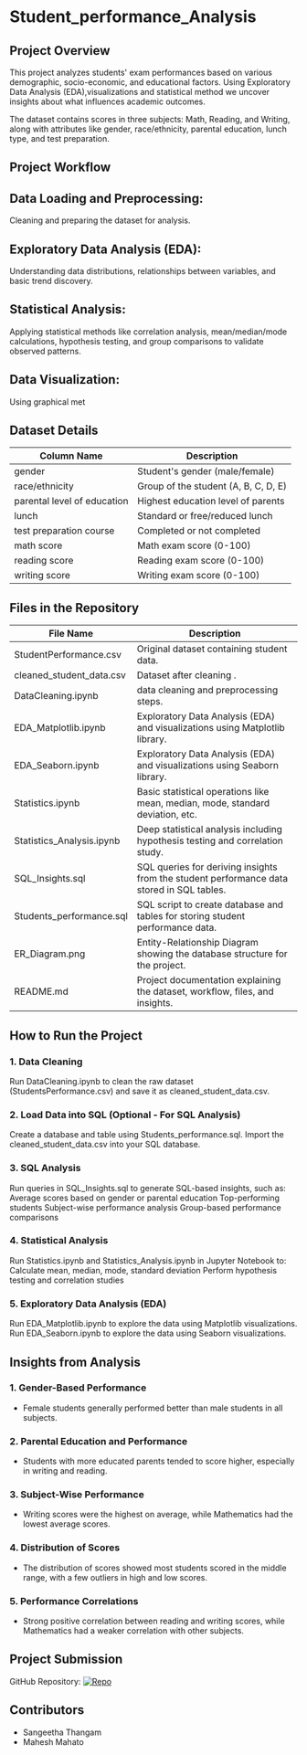 # Student_performance_Analysis

## Project Overview 
This project analyzes students' exam performances based on various demographic, socio-economic, and educational factors. Using Exploratory Data Analysis (EDA),visualizations and statistical method we uncover insights about what influences academic outcomes.

The dataset contains scores in three subjects: Math, Reading, and Writing, along with attributes like gender, race/ethnicity, parental education, lunch type, and test preparation.

## Project Workflow 
## Data Loading and Preprocessing:
Cleaning and preparing the dataset for analysis.

## Exploratory Data Analysis (EDA): 
Understanding data distributions, relationships between variables, and basic trend discovery.

## Statistical Analysis:
Applying statistical methods like correlation analysis, mean/median/mode calculations, hypothesis testing, and group comparisons to validate observed patterns.

## Data Visualization:
Using graphical met

## Dataset Details 

| Column Name | Description |  
|-------------|-------------|  
| gender | Student's gender (male/female) |  
| race/ethnicity	| Group of the student (A, B, C, D, E)|  
| parental level of education | Highest education level of parents |  
| lunch	 | Standard or free/reduced lunch |  
| test preparation course	 | Completed or not completed |  
| math score |	Math exam score (0-100) |  
|reading score | 	Reading exam score (0-100)|  
| writing score | Writing exam score (0-100)|  

## Files in the Repository

| File Name | Description |  
|-------------|-------------|  
| StudentPerformance.csv|Original dataset containing student data. |  
| cleaned_student_data.csv | Dataset after cleaning .|  
| DataCleaning.ipynb  | data cleaning and preprocessing steps.|  
| EDA_Matplotlib.ipynb | Exploratory Data Analysis (EDA) and visualizations using Matplotlib library.|
| EDA_Seaborn.ipynb | Exploratory Data Analysis (EDA) and visualizations using Seaborn library.|
| Statistics.ipynb | Basic statistical operations like mean, median, mode, standard deviation, etc.|
| Statistics_Analysis.ipynb | Deep statistical analysis including hypothesis testing and correlation study.|
| SQL_Insights.sql | SQL queries for deriving insights from the student performance data stored in SQL tables.|
| Students_performance.sql | SQL script to create database and tables for storing student performance data.|
| ER_Diagram.png | Entity-Relationship Diagram showing the database structure for the project.|
| README.md | Project documentation explaining the dataset, workflow, files, and insights.|

## How to Run the Project 

### 1. Data Cleaning
Run DataCleaning.ipynb to clean the raw dataset (StudentsPerformance.csv) and save it as cleaned_student_data.csv.

### 2. Load Data into SQL (Optional - For SQL Analysis)
Create a database and table using Students_performance.sql.
Import the cleaned_student_data.csv into your SQL database.

### 3. SQL Analysis
Run queries in SQL_Insights.sql to generate SQL-based insights, such as:
Average scores based on gender or parental education
Top-performing students
Subject-wise performance analysis
Group-based performance comparisons

### 4. Statistical Analysis
Run Statistics.ipynb and Statistics_Analysis.ipynb in Jupyter Notebook to:
Calculate mean, median, mode, standard deviation
Perform hypothesis testing and correlation studies

### 5. Exploratory Data Analysis (EDA)
Run EDA_Matplotlib.ipynb to explore the data using Matplotlib visualizations.
Run EDA_Seaborn.ipynb to explore the data using Seaborn visualizations.

## Insights from Analysis 

### 1. Gender-Based Performance  
- Female students generally performed better than male students in all subjects.  

### 2. Parental Education and Performance  
- Students with more educated parents tended to score higher, especially in writing and reading.

### 3. Subject-Wise Performance  
- Writing scores were the highest on average, while Mathematics had the lowest average scores.

### 4. Distribution of Scores  
- The distribution of scores showed most students scored in the middle range, with a few outliers in high and low scores.

### 5. Performance Correlations  
- Strong positive correlation between reading and writing scores, while Mathematics had a weaker correlation with other subjects.

## Project Submission
GitHub Repository: [![Repo](https://img.shields.io/badge/GitHub-View%20Repository-black?logo=github)](https://github.com/MaheshMahat0/students_performance_analysis.git)

## Contributors
- Sangeetha Thangam
- Mahesh Mahato









